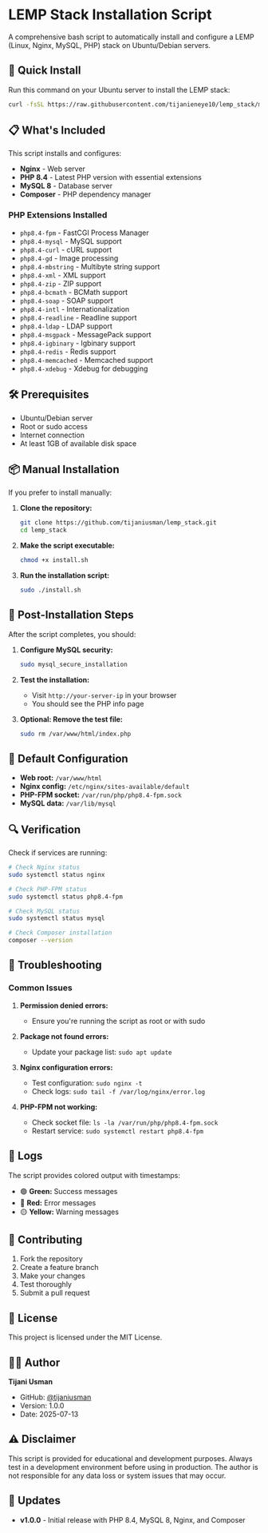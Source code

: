 # LEMP Stack Installation Script

A comprehensive bash script to automatically install and configure a LEMP (Linux, Nginx, MySQL, PHP) stack on Ubuntu/Debian servers.

## 🚀 Quick Install

Run this command on your Ubuntu server to install the LEMP stack:

```bash
curl -fsSL https://raw.githubusercontent.com/tijanieneye10/lemp_stack/main/install.sh | sudo bash
```

## 📋 What's Included

This script installs and configures:

- **Nginx** - Web server
- **PHP 8.4** - Latest PHP version with essential extensions
- **MySQL 8** - Database server
- **Composer** - PHP dependency manager

### PHP Extensions Installed

- `php8.4-fpm` - FastCGI Process Manager
- `php8.4-mysql` - MySQL support
- `php8.4-curl` - cURL support
- `php8.4-gd` - Image processing
- `php8.4-mbstring` - Multibyte string support
- `php8.4-xml` - XML support
- `php8.4-zip` - ZIP support
- `php8.4-bcmath` - BCMath support
- `php8.4-soap` - SOAP support
- `php8.4-intl` - Internationalization
- `php8.4-readline` - Readline support
- `php8.4-ldap` - LDAP support
- `php8.4-msgpack` - MessagePack support
- `php8.4-igbinary` - Igbinary support
- `php8.4-redis` - Redis support
- `php8.4-memcached` - Memcached support
- `php8.4-xdebug` - Xdebug for debugging

## 🛠️ Prerequisites

- Ubuntu/Debian server
- Root or sudo access
- Internet connection
- At least 1GB of available disk space

## 📦 Manual Installation

If you prefer to install manually:

1. **Clone the repository:**

   ```bash
   git clone https://github.com/tijaniusman/lemp_stack.git
   cd lemp_stack
   ```

2. **Make the script executable:**

   ```bash
   chmod +x install.sh
   ```

3. **Run the installation script:**
   ```bash
   sudo ./install.sh
   ```

## 🔧 Post-Installation Steps

After the script completes, you should:

1. **Configure MySQL security:**

   ```bash
   sudo mysql_secure_installation
   ```

2. **Test the installation:**

   - Visit `http://your-server-ip` in your browser
   - You should see the PHP info page

3. **Optional: Remove the test file:**
   ```bash
   sudo rm /var/www/html/index.php
   ```

## 📁 Default Configuration

- **Web root:** `/var/www/html`
- **Nginx config:** `/etc/nginx/sites-available/default`
- **PHP-FPM socket:** `/var/run/php/php8.4-fpm.sock`
- **MySQL data:** `/var/lib/mysql`

## 🔍 Verification

Check if services are running:

```bash
# Check Nginx status
sudo systemctl status nginx

# Check PHP-FPM status
sudo systemctl status php8.4-fpm

# Check MySQL status
sudo systemctl status mysql

# Check Composer installation
composer --version
```

## 🐛 Troubleshooting

### Common Issues

1. **Permission denied errors:**

   - Ensure you're running the script as root or with sudo

2. **Package not found errors:**

   - Update your package list: `sudo apt update`

3. **Nginx configuration errors:**

   - Test configuration: `sudo nginx -t`
   - Check logs: `sudo tail -f /var/log/nginx/error.log`

4. **PHP-FPM not working:**
   - Check socket file: `ls -la /var/run/php/php8.4-fpm.sock`
   - Restart service: `sudo systemctl restart php8.4-fpm`

## 📝 Logs

The script provides colored output with timestamps:

- 🟢 **Green:** Success messages
- 🔴 **Red:** Error messages
- 🟡 **Yellow:** Warning messages

## 🤝 Contributing

1. Fork the repository
2. Create a feature branch
3. Make your changes
4. Test thoroughly
5. Submit a pull request

## 📄 License

This project is licensed under the MIT License.

## 👨‍💻 Author

**Tijani Usman**

- GitHub: [@tijaniusman](https://github.com/tijaniusman)
- Version: 1.0.0
- Date: 2025-07-13

## ⚠️ Disclaimer

This script is provided for educational and development purposes. Always test in a development environment before using in production. The author is not responsible for any data loss or system issues that may occur.

## 🔄 Updates

- **v1.0.0** - Initial release with PHP 8.4, MySQL 8, Nginx, and Composer
